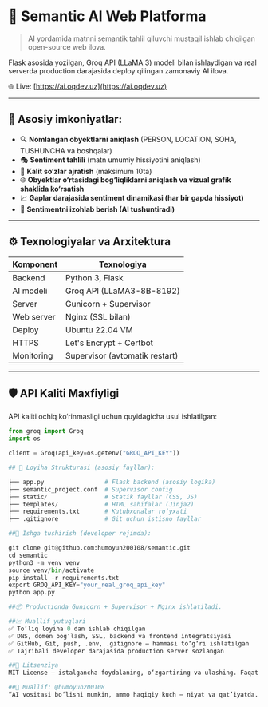 # 🤖 Semantic AI Web Platforma

> AI yordamida matnni semantik tahlil qiluvchi mustaqil ishlab chiqilgan open-source web ilova.

Flask asosida yozilgan, Groq API (LLaMA 3) modeli bilan ishlaydigan va real serverda production darajasida deploy qilingan zamonaviy AI ilova.

🌐 Live: [https://ai.oqdev.uz](https://ai.oqdev.uz)

---

## 📌 Asosiy imkoniyatlar:

- 🔍 **Nomlangan obyektlarni aniqlash** (PERSON, LOCATION, SOHA, TUSHUNCHA va boshqalar)
- 🎭 **Sentiment tahlili** (matn umumiy hissiyotini aniqlash)
- 🧠 **Kalit so‘zlar ajratish** (maksimum 10ta)
- 🌐 **Obyektlar o‘rtasidagi bog‘liqliklarni aniqlash va vizual grafik shaklida ko‘rsatish**
- 📈 **Gaplar darajasida sentiment dinamikasi (har bir gapda hissiyot)**
- 🧾 **Sentimentni izohlab berish (AI tushuntiradi)**

---

## ⚙️ Texnologiyalar va Arxitektura

| Komponent     | Texnologiya                                      |
|---------------|--------------------------------------------------|
| Backend       | Python 3, Flask                                  |
| AI modeli     | Groq API (LLaMA3-8B-8192)                        |
| Server        | Gunicorn + Supervisor                            |
| Web server    | Nginx (SSL bilan)                                |
| Deploy        | Ubuntu 22.04 VM                                  |
| HTTPS         | Let's Encrypt + Certbot                          |
| Monitoring    | Supervisor (avtomatik restart)                   |

---

## 🛡️ API Kaliti Maxfiyligi

API kaliti ochiq ko‘rinmasligi uchun quyidagicha usul ishlatilgan:

```python
from groq import Groq
import os

client = Groq(api_key=os.getenv("GROQ_API_KEY"))

## 📂 Loyiha Strukturasi (asosiy fayllar):

├── app.py                 # Flask backend (asosiy logika)
├── semantic_project.conf  # Supervisor config
├── static/                # Statik fayllar (CSS, JS)
├── templates/             # HTML sahifalar (Jinja2)
├── requirements.txt       # Kutubxonalar ro‘yxati
├── .gitignore             # Git uchun istisno fayllar

##🚀 Ishga tushirish (developer rejimda):

git clone git@github.com:humoyun200108/semantic.git
cd semantic
python3 -m venv venv
source venv/bin/activate
pip install -r requirements.txt
export GROQ_API_KEY="your_real_groq_api_key"
python app.py

##📦 Productionda Gunicorn + Supervisor + Nginx ishlatiladi.

##📈 Muallif yutuqlari
✅ To‘liq loyiha 0 dan ishlab chiqilgan
✅ DNS, domen bog‘lash, SSL, backend va frontend integratsiyasi
✅ GitHub, Git, push, .env, .gitignore — hammasi to‘g‘ri ishlatilgan
✅ Tajribali developer darajasida production server sozlangan

##📜 Litsenziya
MIT License – istalgancha foydalaning, o‘zgartiring va ulashing. Faqat mualliflikni saqlang.

##🧠 Muallif: @humoyun200108
“AI vositasi bo‘lishi mumkin, ammo haqiqiy kuch — niyat va qat’iyatda. Bu loyiha - shuning isboti.”

